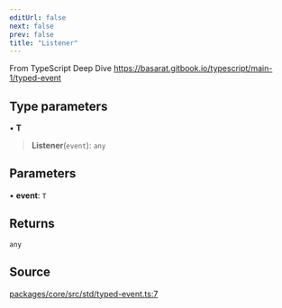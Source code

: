 ```yaml
---
editUrl: false
next: false
prev: false
title: "Listener"
---
```


From TypeScript Deep Dive
https://basarat.gitbook.io/typescript/main-1/typed-event

## Type parameters

• **T**

> **Listener**(`event`): `any`

## Parameters

• **event**: `T`

## Returns

`any`

## Source

[packages/core/src/std/typed-event.ts:7](https://github.com/dgmjs/dgmjs/blob/main/packages/core/src/std/typed-event.ts#L7)

